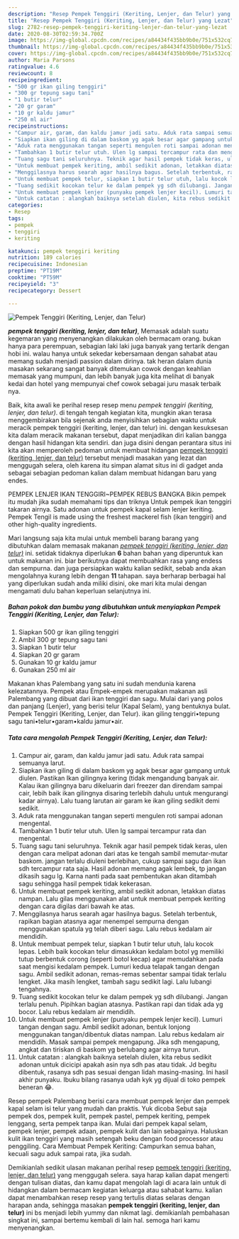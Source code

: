 ```yaml
---
description: "Resep Pempek Tenggiri (Keriting, Lenjer, dan Telur) yang Lezat"
title: "Resep Pempek Tenggiri (Keriting, Lenjer, dan Telur) yang Lezat"
slug: 2782-resep-pempek-tenggiri-keriting-lenjer-dan-telur-yang-lezat
date: 2020-08-30T02:59:34.700Z
image: https://img-global.cpcdn.com/recipes/a84434f435bb9b0e/751x532cq70/pempek-tenggiri-keriting-lenjer-dan-telur-foto-resep-utama.jpg
thumbnail: https://img-global.cpcdn.com/recipes/a84434f435bb9b0e/751x532cq70/pempek-tenggiri-keriting-lenjer-dan-telur-foto-resep-utama.jpg
cover: https://img-global.cpcdn.com/recipes/a84434f435bb9b0e/751x532cq70/pempek-tenggiri-keriting-lenjer-dan-telur-foto-resep-utama.jpg
author: Maria Parsons
ratingvalue: 4.6
reviewcount: 8
recipeingredient:
- "500 gr ikan giling tenggiri"
- "300 gr tepung sagu tani"
- "1 butir telur"
- "20 gr garam"
- "10 gr kaldu jamur"
- "250 ml air"
recipeinstructions:
- "Campur air, garam, dan kaldu jamur jadi satu. Aduk rata sampai semuanya larut."
- "Siapkan ikan giling di dalam baskom yg agak besar agar gampang untuk diulen. Pastikan Ikan gilingnya kering (tidak mengandung banyak air. Kalau ikan gilingnya baru dikeluarin dari freezer dan direndam sampai cair, lebih baik ikan gilingnya disaring terlebih dahulu untuk mengurangi kadar airnya). Lalu tuang larutan air garam ke ikan giling sedikit demi sedikit."
- "Aduk rata menggunakan tangan seperti mengulen roti sampai adonan mengental."
- "Tambahkan 1 butir telur utuh. Ulen lg sampai tercampur rata dan mengental."
- "Tuang sagu tani seluruhnya. Teknik agar hasil pempek tidak keras, ulen dengan cara melipat adonan dari atas ke tengah sambil memutar-mutar baskom. jangan terlalu diuleni berlebihan, cukup sampai sagu dan ikan sdh tercampur rata saja. Hasil adonan memang agak lembek, tp jangan dikasih sagu lg. Karna nanti pada saat pembentukan akan ditambah sagu sehingga hasil pempek tidak kekerasan."
- "Untuk membuat pempek keriting, ambil sedikit adonan, letakkan diatas nampan. Lalu gilas menggunakan alat untuk membuat pempek keriting dengan cara digilas dari bawah ke atas."
- "Menggilasnya harus searah agar hasilnya bagus. Setelah terbentuk, rapikan bagian atasnya agar menempel sempurna dengan menggunakan spatula yg telah diberi sagu. Lalu rebus kedalam air mendidih."
- "Untuk membuat pempek telur, siapkan 1 butir telur utuh, lalu kocok lepas. Lebih baik kocokan telur dimasukkan kedalam botol yg memiliki tutup berbentuk corong (seperti botol kecap) agar memudahkan pada saat mengisi kedalam pempek. Lumuri kedua telapak tangan dengan sagu. Ambil sedikit adonan, remas-remas sebentar sampai tidak terlalu lengket. Jika masih lengket, tambah sagu sedikit lagi. Lalu lubangi tengahnya."
- "Tuang sedikit kocokan telur ke dalam pempek yg sdh dilubangi. Jangan terlalu penuh. Pipihkan bagian atasnya. Pastikan rapi dan tidak ada yg bocor. Lalu rebus kedalam air mendidih."
- "Untuk membuat pempek lenjer (punyaku pempek lenjer kecil). Lumuri tangan dengan sagu. Ambil sedikit adonan, bentuk lonjong menggunakan tangan/dibentuk diatas nampan. Lalu rebus kedalam air mendidih. Masak sampai pempek mengapung. Jika sdh mengapung, angkat dan tiriskan di baskom yg berlubang agar airnya turun."
- "Untuk catatan : alangkah baiknya setelah diulen, kita rebus sedikit adonan untuk dicicipi apakah asin nya sdh pas atau tidak. Jd begitu dibentuk, rasanya sdh pas sesuai dengan lidah masing-masing. Ini hasil akhir punyaku. Ibuku bilang rasanya udah kyk yg dijual di toko pempek beneran 😂."
categories:
- Resep
tags:
- pempek
- tenggiri
- keriting

katakunci: pempek tenggiri keriting 
nutrition: 189 calories
recipecuisine: Indonesian
preptime: "PT19M"
cooktime: "PT59M"
recipeyield: "3"
recipecategory: Dessert

---
```



![Pempek Tenggiri (Keriting, Lenjer, dan Telur)](https://img-global.cpcdn.com/recipes/a84434f435bb9b0e/751x532cq70/pempek-tenggiri-keriting-lenjer-dan-telur-foto-resep-utama.jpg)

<b><i>pempek tenggiri (keriting, lenjer, dan telur)</i></b>, Memasak adalah suatu kegemaran yang menyenangkan dilakukan oleh bermacam orang. bukan hanya para perempuan, sebagian laki laki juga banyak yang tertarik dengan hobi ini. walau hanya untuk sekedar kebersamaan dengan sahabat atau memang sudah menjadi passion dalam dirinya. tak heran dalam dunia masakan sekarang sangat banyak ditemukan cowok dengan keahlian memasak yang mumpuni, dan lebih banyak juga kita melihat di banyak kedai dan hotel yang mempunyai chef cowok sebagai juru masak terbaik nya.

Baik, kita awali ke perihal resep resep menu <i>pempek tenggiri (keriting, lenjer, dan telur)</i>. di tengah tengah kegiatan kita, mungkin akan terasa menggembirakan bila sejenak anda menyisihkan sebagian waktu untuk meracik pempek tenggiri (keriting, lenjer, dan telur) ini. dengan kesuksesan kita dalam meracik makanan tersebut, dapat menjadikan diri kalian bangga dengan hasil hidangan kita sendiri. dan juga disini dengan perantara situs ini kita akan memperoleh pedoman untuk membuat hidangan <u>pempek tenggiri (keriting, lenjer, dan telur)</u> tersebut menjadi masakan yang lezat dan menggugah selera, oleh karena itu simpan alamat situs ini di gadget anda sebagai sebagian pedoman kalian dalam membuat hidangan baru yang endes.

PEMPEK LENJER IKAN TENGGIRI~PEMPEK REBUS BANGKA Bikin pempek itu mudah jika sudah memahami tips dan triknya Untuk pempek ikan tenggiri takaran airnya. Satu adonan untuk pempek kapal selam lenjer keriting. Pempek Tengil is made using the freshest mackerel fish (ikan tenggiri) and other high-quality ingredients.


Mari langsung saja kita mulai untuk membeli barang barang yang dibutuhkan dalam memasak makanan <u><i>pempek tenggiri (keriting, lenjer, dan telur)</i></u> ini. setidak tidaknya diperlukan <b>6</b> bahan bahan yang diperuntuk kan untuk makanan ini. biar berikutnya dapat membuahkan rasa yang endess dan sempurna. dan juga persiapkan waktu kalian sedikit, sebab anda akan mengolahnya kurang lebih dengan <b>11</b> tahapan. saya berharap berbagai hal yang diperlukan sudah anda miliki disini, oke mari kita mulai dengan mengamati dulu bahan keperluan selanjutnya ini.

<!--inarticleads1-->

##### Bahan pokok dan bumbu yang dibutuhkan untuk menyiapkan Pempek Tenggiri (Keriting, Lenjer, dan Telur):

1. Siapkan 500 gr ikan giling tenggiri
1. Ambil 300 gr tepung sagu tani
1. Siapkan 1 butir telur
1. Siapkan 20 gr garam
1. Gunakan 10 gr kaldu jamur
1. Gunakan 250 ml air


Makanan khas Palembang yang satu ini sudah mendunia karena kelezatannya. Pempek atau Empek-empek merupakan makanan asli Palembang yang dibuat dari ikan tenggiri dan sagu. Mulai dari yang polos dan panjang (Lenjer), yang berisi telur (Kapal Selam), yang bentuknya bulat. Pempek Tenggiri (Keriting, Lenjer, dan Telur). ikan giling tenggiri•tepung sagu tani•telur•garam•kaldu jamur•air. 

<!--inarticleads2-->

##### Tata cara mengolah Pempek Tenggiri (Keriting, Lenjer, dan Telur):

1. Campur air, garam, dan kaldu jamur jadi satu. Aduk rata sampai semuanya larut.
1. Siapkan ikan giling di dalam baskom yg agak besar agar gampang untuk diulen. Pastikan Ikan gilingnya kering (tidak mengandung banyak air. Kalau ikan gilingnya baru dikeluarin dari freezer dan direndam sampai cair, lebih baik ikan gilingnya disaring terlebih dahulu untuk mengurangi kadar airnya). Lalu tuang larutan air garam ke ikan giling sedikit demi sedikit.
1. Aduk rata menggunakan tangan seperti mengulen roti sampai adonan mengental.
1. Tambahkan 1 butir telur utuh. Ulen lg sampai tercampur rata dan mengental.
1. Tuang sagu tani seluruhnya. Teknik agar hasil pempek tidak keras, ulen dengan cara melipat adonan dari atas ke tengah sambil memutar-mutar baskom. jangan terlalu diuleni berlebihan, cukup sampai sagu dan ikan sdh tercampur rata saja. Hasil adonan memang agak lembek, tp jangan dikasih sagu lg. Karna nanti pada saat pembentukan akan ditambah sagu sehingga hasil pempek tidak kekerasan.
1. Untuk membuat pempek keriting, ambil sedikit adonan, letakkan diatas nampan. Lalu gilas menggunakan alat untuk membuat pempek keriting dengan cara digilas dari bawah ke atas.
1. Menggilasnya harus searah agar hasilnya bagus. Setelah terbentuk, rapikan bagian atasnya agar menempel sempurna dengan menggunakan spatula yg telah diberi sagu. Lalu rebus kedalam air mendidih.
1. Untuk membuat pempek telur, siapkan 1 butir telur utuh, lalu kocok lepas. Lebih baik kocokan telur dimasukkan kedalam botol yg memiliki tutup berbentuk corong (seperti botol kecap) agar memudahkan pada saat mengisi kedalam pempek. Lumuri kedua telapak tangan dengan sagu. Ambil sedikit adonan, remas-remas sebentar sampai tidak terlalu lengket. Jika masih lengket, tambah sagu sedikit lagi. Lalu lubangi tengahnya.
1. Tuang sedikit kocokan telur ke dalam pempek yg sdh dilubangi. Jangan terlalu penuh. Pipihkan bagian atasnya. Pastikan rapi dan tidak ada yg bocor. Lalu rebus kedalam air mendidih.
1. Untuk membuat pempek lenjer (punyaku pempek lenjer kecil). Lumuri tangan dengan sagu. Ambil sedikit adonan, bentuk lonjong menggunakan tangan/dibentuk diatas nampan. Lalu rebus kedalam air mendidih. Masak sampai pempek mengapung. Jika sdh mengapung, angkat dan tiriskan di baskom yg berlubang agar airnya turun.
1. Untuk catatan : alangkah baiknya setelah diulen, kita rebus sedikit adonan untuk dicicipi apakah asin nya sdh pas atau tidak. Jd begitu dibentuk, rasanya sdh pas sesuai dengan lidah masing-masing. Ini hasil akhir punyaku. Ibuku bilang rasanya udah kyk yg dijual di toko pempek beneran 😂.


Resep pempek Palembang berisi cara membuat pempek lenjer dan pempek kapal selam isi telur yang mudah dan praktis. Yuk dicoba Sebut saja pempek dos, pempek kulit, pempek pastel, pempek keriting, pempek lenggang, serta pempek tanpa ikan. Mulai dari pempek kapal selam, pempek lenjer, pempek adaan, pempek kulit dan lain sebagainya. Haluskan kulit ikan tenggiri yang masih setengah beku dengan food processor atau penggiling. Cara Membuat Pempek Keriting: Campurkan semua bahan, kecuali sagu aduk sampai rata, jika sudah. 

Demikianlah sedikit ulasan makanan perihal resep <u>pempek tenggiri (keriting, lenjer, dan telur)</u> yang menggugah selera. saya harap kalian dapat mengerti dengan tulisan diatas, dan kamu dapat mengolah lagi di acara lain untuk di hidangkan dalam bermacam kegiatan keluarga atau sahabat kamu. kalian dapat menambahkan resep resep yang tertulis diatas selaras dengan harapan anda, sehingga masakan <b>pempek tenggiri (keriting, lenjer, dan telur)</b> ini bs menjadi lebih yummy dan nikmat lagi. demikianlah pembahasan singkat ini, sampai bertemu kembali di lain hal. semoga hari kamu menyenangkan.
